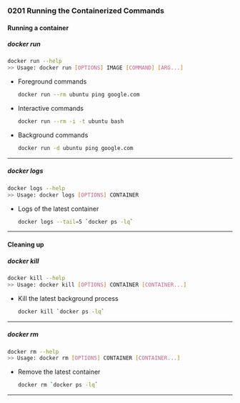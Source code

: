 <!-- ### 02 DOCKER BASICS -->
### 0201 Running the Containerized Commands
#### Running a container
##### docker run

```bash
docker run --help
>> Usage: docker run [OPTIONS] IMAGE [COMMAND] [ARG...]
```

- Foreground commands  
  ```bash
  docker run --rm ubuntu ping google.com
  ```
- Interactive commands  
  ```bash
  docker run --rm -i -t ubuntu bash
  ```
- Background commands  
  ```bash
  docker run -d ubuntu ping google.com
  ```
---

##### docker logs

```bash
docker logs --help
>> Usage: docker logs [OPTIONS] CONTAINER
```

- Logs of the latest container  
  ```bash
  docker logs --tail=5 `docker ps -lq`
  ```
---

#### Cleaning up
##### docker kill

```bash
docker kill --help
>> Usage: docker kill [OPTIONS] CONTAINER [CONTAINER...]
```

- Kill the latest background process  
  ```bash
  docker kill `docker ps -lq`
  ```
---

##### docker rm

```bash
docker rm --help
>> Usage: docker rm [OPTIONS] CONTAINER [CONTAINER...]
```

- Remove the latest container  
  ```bash
  docker rm `docker ps -lq`
  ```
---

